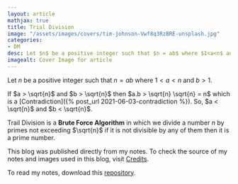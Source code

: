 ```yaml
---
layout: article
mathjax: true
title: Trial Division
image: "/assets/images/covers/tim-johnson-Vwf8q3RzBRE-unsplash.jpg"
categories:
- DM
desc: Let $n$ be a positive integer such that $n = ab$ where $1<a<n$ and $b>1$. 
imagealt: Cover Image for article
---
```


Let $n$ be a positive integer such that $n = ab$ where $1<a<n$ and $b>1$.





















































































































































































































































































































































































































If $a > \sqrt{n}$ and $b > \sqrt{n}$ then $a.b > \sqrt{n} \sqrt{n} = n$ which is a [Contradiction]({% post_url 2021-06-03-contradiction %}). So, $a < \sqrt{n}$ and $b < \sqrt{n}$.





















































































































































































































































































































































































































Trail Division is a <b>Brute Force Algorithm</b> in which we divide a number $n$ by primes not exceeding $\sqrt{n}$ if it is not divisible by any of them then it is a prime number.





















































































































































































































































































































































































































This blog was published directly from my notes.
To check the source of my notes and images used in this blog, visit <a href="/credits.html" target="_blank">Credits</a>.

To read my notes, download this <a href="https://github.com/bovem/CS" target="blank">repository</a>.